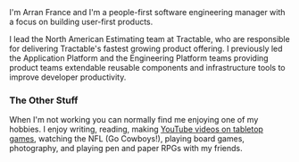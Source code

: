 <profile-image />
I'm Arran France and I'm a people-first software engineering manager with a focus on building user-first products.

I lead the North American Estimating team at Tractable, who are responsible for delivering Tractable's fastest growing product offering. I previously led the Application Platform and the Engineering Platform teams providing product teams extendable reusable components and infrastructure tools to improve developer productivity.

### The Other Stuff

When I'm not working you can normally find me enjoying one of my hobbies. I enjoy writing, reading, making [YouTube videos on tabletop games](https://www.youtube.com/c/@arranfrance), watching the NFL (Go Cowboys!), playing board games, photography, and playing pen and paper RPGs with my friends.